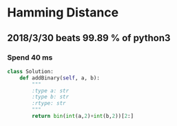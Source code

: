 # Hamming Distance

## 2018/3/30 beats 99.89 % of python3
### Spend 40 ms
```python
class Solution:
    def addBinary(self, a, b):
        """
        :type a: str
        :type b: str
        :rtype: str
        """
        return bin(int(a,2)+int(b,2))[2:]
```
